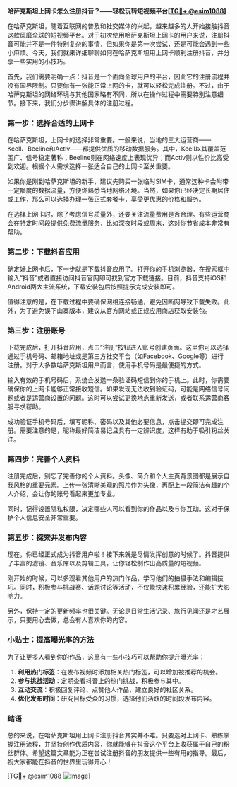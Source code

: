 **哈萨克斯坦上网卡怎么注册抖音？——轻松玩转短视频平台[[TG💪+ @esim1088](https://t.me/s/esim1088)]**

在哈萨克斯坦，随着互联网的普及和社交媒体的兴起，越来越多的人开始接触抖音这款风靡全球的短视频平台。对于初次使用哈萨克斯坦上网卡的用户来说，注册抖音可能并不是一件特别复杂的事情，但如果你是第一次尝试，还是可能会遇到一些小麻烦。今天，我们就来详细聊聊如何在哈萨克斯坦用上网卡顺利注册抖音，并分享一些实用的小技巧。

首先，我们需要明确一点：抖音是一个面向全球用户的平台，因此它的注册流程并没有国界限制。只要你有一张能正常上网的卡，就可以轻松完成注册。不过，由于哈萨克斯坦的网络环境与其他国家略有不同，所以在操作过程中需要特别注意细节。接下来，我们分步骤讲解具体的注册过程。

### **第一步：选择合适的上网卡**
在哈萨克斯坦，上网卡的选择非常重要。一般来说，当地的三大运营商——Kcell、Beeline和Activ——都提供优质的移动数据服务。其中，Kcell以其覆盖范围广、信号稳定著称；Beeline则在网络速度上表现优异；而Activ则以性价比高受到欢迎。根据个人需求选择一张适合自己的上网卡至关重要。

如果你是刚到哈萨克斯坦的新手，建议先购买一张临时SIM卡，通常这种卡会附带一定额度的数据流量，方便你熟悉当地网络环境。当然，如果你已经决定长期居住或工作，那么可以选择办理一张正式套餐卡，享受更优惠的价格和服务。

在选择上网卡时，除了考虑信号质量外，还要关注流量费用是否合理。有些运营商会在特定时间段提供免费流量服务，比如深夜时段或周末，这对你节省成本非常有帮助。

### **第二步：下载抖音应用**
确定好上网卡后，下一步就是下载抖音应用了。打开你的手机浏览器，在搜索框中输入“抖音”或者直接访问抖音官网即可找到官方下载链接。目前，抖音支持iOS和Android两大主流系统，下载安装包后按照提示完成安装即可。

值得注意的是，在下载过程中要确保网络连接畅通，避免因断网导致下载失败。此外，为了避免误下山寨版本，建议从官方网站或正规应用商店获取安装包。

### **第三步：注册账号**
下载完成后，打开抖音应用，点击“注册”按钮进入账号创建页面。这里你可以选择通过手机号码、邮箱地址或是第三方社交平台（如Facebook、Google等）进行注册。对于大多数哈萨克斯坦用户而言，使用手机号码是最便捷的方式。

输入有效的手机号码后，系统会发送一条验证码短信到你的手机上。此时，你需要确保你的上网卡能够正常接收短信。如果发现无法收到验证码，可能是网络信号问题或者是运营商设置的问题。这时可以尝试更换地点重新发送，或者联系运营商客服寻求帮助。

成功验证手机号码后，填写昵称、密码以及其他必要信息，点击提交即可完成注册。需要注意的是，昵称最好简洁易记且具有一定辨识度，这样有助于吸引粉丝关注。

### **第四步：完善个人资料**
注册完成后，别忘了完善你的个人资料。头像、简介和个人主页背景图都是展示自我风格的重要元素。上传一张清晰美观的照片作为头像，再配上一段简洁有趣的个人介绍，会让你的账号看起来更加专业。

同时，记得设置隐私权限，决定哪些人可以看到你的作品以及与你互动。这对于保护个人信息安全非常重要。

### **第五步：探索并发布内容**
现在，你已经正式成为抖音用户啦！接下来就是尽情发挥创意的时候了。抖音提供了丰富的滤镜、音乐库以及剪辑工具，让你轻松制作出高质量的短视频。

刚开始的时候，可以多观看其他用户的热门作品，学习他们的拍摄手法和编辑技巧。同时，积极参与挑战赛、话题讨论等活动，不仅能快速积累经验，还能扩大影响力。

另外，保持一定的更新频率也很关键。无论是日常生活记录、旅行见闻还是才艺展示，只要用心去做，总会有人喜欢你的内容。

### **小贴士：提高曝光率的方法**
为了让更多人看到你的作品，这里有一些小技巧可以帮助你提升曝光率：

1. **利用热门标签**：在发布视频时添加相关热门标签，可以增加被推荐的机会。
2. **参与挑战活动**：定期查看抖音上的热门挑战，积极参与其中。
3. **互动交流**：积极回复评论、点赞他人作品，建立良好的社区关系。
4. **优化发布时间**：研究目标受众的习惯，选择他们活跃的时间段发布内容。

### **结语**
总的来说，在哈萨克斯坦用上网卡注册抖音其实并不难。只要选对上网卡、熟练掌握注册流程，并坚持创作优质内容，你就能够在抖音这个平台上收获属于自己的粉丝群体。希望这篇文章能为正在尝试注册抖音的朋友提供一些有用的指导。最后，祝大家都能在抖音的世界里玩得开心！

[[TG💪+ @esim1088](https://t.me/s/esim1088) ![Image](https://i.postimg.cc/4NQfJmqS/Snipaste-2025-05-13-00-14-12.png)]